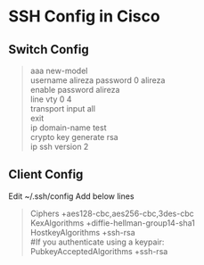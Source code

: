 # SSH Config in Cisco
## Switch Config
> aaa new-model \
> username alireza password 0 alireza \
> enable password alireza \
> line vty 0 4 \
> transport input all \
> exit \
> ip domain-name test \
> crypto key generate rsa \
> ip ssh version 2

## Client Config
Edit ~/.ssh/config
Add below lines
> Ciphers +aes128-cbc,aes256-cbc,3des-cbc \
> KexAlgorithms +diffie-hellman-group14-sha1 \
> HostkeyAlgorithms +ssh-rsa \
> #If you authenticate using a keypair: \
> PubkeyAcceptedAlgorithms +ssh-rsa
